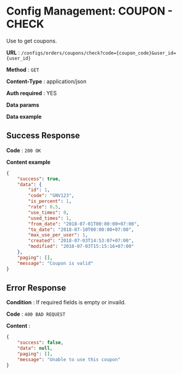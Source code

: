 # Config Management: COUPON - CHECK

Use to get coupons.

**URL** : `/configs/orders/coupons/check?code={coupon_code}&user_id={user_id}`

**Method** : `GET`

**Content-Type** : application/json

**Auth required** : YES

**Data params**

**Data example**

## Success Response

**Code** : `200 OK`

**Content example**

```json
{
    "success": true,
    "data": {
        "id": 1,
        "code": "GNV123",
        "is_percent": 1,
        "rate": 0.5,
        "use_times": 0,
        "used_times": 1,
        "from_date": "2018-07-01T00:00:00+07:00",
        "to_date": "2018-07-10T00:00:00+07:00",
        "max_use_per_user": 1,
        "created": "2018-07-03T14:53:07+07:00",
        "modified": "2018-07-03T15:15:16+07:00"
    },
    "paging": [],
    "message": "Coupon is valid"
}
```

## Error Response

**Condition** : If required fields is empty or invaild.

**Code** : `400 BAD REQUEST`

**Content** :

```json
{
    "success": false,
    "data": null,
    "paging": [],
    "message": "Unable to use this coupon"
}
```